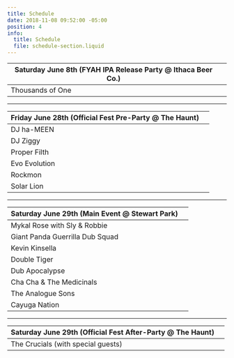 ```yaml
---
title: Schedule
date: 2018-11-08 09:52:00 -05:00
position: 4
info:
  title: Schedule
  file: schedule-section.liquid
---
```


| Saturday June 8th (FYAH IPA Release Party @ Ithaca Beer Co.)            |                   |
|------------------------|------------------:|
| Thousands of One       |                   |


---

| Friday June 28th (Official Fest Pre-Party @ The Haunt)          |                   |
|---------------------------|------------------:|
| DJ ha-MEEN          |                   |
| DJ Ziggy         |                   |
| Proper Filth          |                   |
| Evo Evolution        |                   |
| Rockmon				|					|
| Solar Lion 			| 					|	

---

| Saturday June 29th (Main Event @ Stewart Park)         |                   |
|---------------------------|------------------:|
| Mykal Rose with Sly & Robbie   |                   |
| Giant Panda Guerrilla Dub Squad  |                   |
| Kevin Kinsella|            |
| Double Tiger  |                   |
| Dub Apocalypse	|					|
| Cha Cha & The Medicinals 			| 					|	
| The Analogue Sons			| 					|	
| Cayuga Nation 			| 					|	

---

| Saturday June 29th (Official Fest After-Party @ The Haunt)         |                   |
|---------------------------|------------------:|
| The Crucials (with special guests)        |                   |
